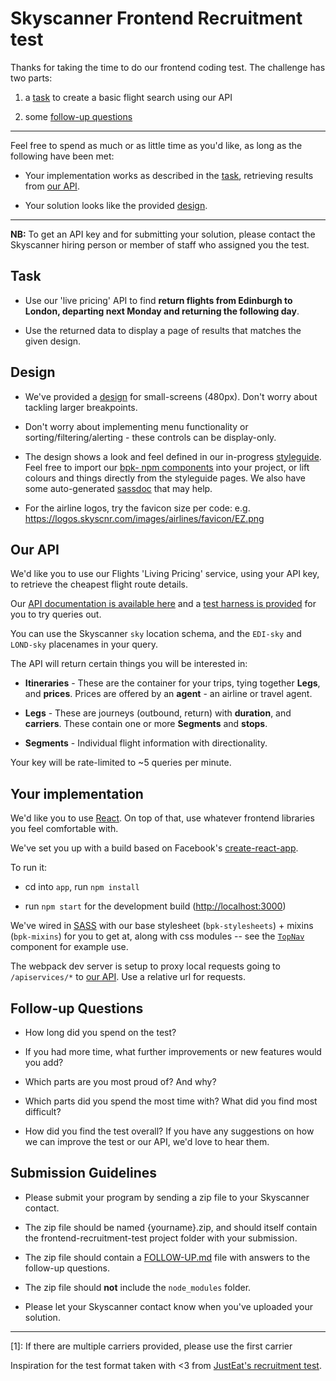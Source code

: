 # Skyscanner Frontend Recruitment test

Thanks for taking the time to do our frontend coding test. The challenge has two parts:

1) a [task](#task) to create a basic flight search using our API

2) some [follow-up questions](#follow-up-questions)

----

Feel free to spend as much or as little time as you'd like, as long as the following have been met:

* Your implementation works as described in the [task](#task), retrieving results from [our API](#our-api).

* Your solution looks like the provided [design](#design).

----

**NB:** To get an API key and for submitting your solution, please contact the Skyscanner hiring person or member of staff who assigned you the test.

## Task

- Use our 'live pricing' API to find **return flights from Edinburgh to London, departing next Monday and returning the following day**.

- Use the returned data to display a page of results that matches the given design.

## Design

* We've provided a [design](./designs/) for small-screens (480px). Don't worry about tackling larger breakpoints.

* Don't worry about implementing menu functionality or sorting/filtering/alerting - these controls can be display-only.

* The design shows a look and feel defined in our in-progress [styleguide](http://backpack.prod.aws.skyscnr.com/docs). Feel free to import our [bpk- npm components](https://www.npmjs.com/search?q=bpk-) into your project, or lift colours and things directly from the styleguide pages. We also have some auto-generated [sassdoc](http://backpack.prod.aws.skyscnr.com/sassdoc/) that may help.

* For the airline logos, try the favicon size per code: e.g. https://logos.skyscnr.com/images/airlines/favicon/EZ.png

## Our API

We'd like you to use our Flights 'Living Pricing' service, using your API key, to retrieve the cheapest flight route details.

Our [API documentation is available here](https://github.com/Skyscanner/api-documentation/tree/master/live_flights_pricing) and a [test harness is provided](http://business.skyscanner.net/portal/en-GB/Documentation/FlightsLivePricingQuickStart) for you to try queries out.

You can use the Skyscanner `sky` location schema, and the `EDI-sky` and `LOND-sky` placenames in your query.

The API will return certain things you will be interested in:

* **Itineraries** - These are the container for your trips, tying together **Legs**, and **prices**. Prices are offered by an **agent** - an airline or travel agent.

* **Legs** - These are journeys (outbound, return) with **duration**, and **carriers**. These contain one or more **Segments** and **stops**.

* **Segments** - Individual flight information with directionality.

Your key will be rate-limited to ~5 queries per minute.

## Your implementation

We'd like you to use [React](https://facebook.github.io/react/). On top of that, use whatever frontend libraries you feel comfortable with.

We've set you up with a build based on Facebook's [create-react-app](https://github.com/facebookincubator/create-react-app).

To run it:

- cd into `app`, run `npm install`

- run `npm start` for the development build ([http://localhost:3000](http://localhost:3000))

We've wired in [SASS](http://sass-lang.com/) with our base stylesheet (`bpk-stylesheets`) + mixins (`bpk-mixins`) for you to get at, along with css modules -- see the [`TopNav`](./app/src/components/topnav/TopNav.js) component for example use.

The webpack dev server is setup to proxy local requests going to `/apiservices/*` to [our API](#our-api). Use a relative url for requests.

## Follow-up Questions

* How long did you spend on the test?

* If you had more time, what further improvements or new features would you add?

* Which parts are you most proud of? And why?

* Which parts did you spend the most time with? What did you find most difficult?

* How did you find the test overall? If you have any suggestions on how we can improve the test or our API, we'd love to hear them.

## Submission Guidelines

* Please submit your program by sending a zip file to your Skyscanner contact.

* The zip file should be named {yourname}.zip, and should itself contain the frontend-recruitment-test project folder with your submission.

* The zip file should contain a [FOLLOW-UP.md](./FOLLOW-UP.md) file with answers to the follow-up questions.

* The zip file should **not** include the `node_modules` folder.

* Please let your Skyscanner contact know when you've uploaded your solution.

----

<a name="footnote1">[1]</a>: If there are multiple carriers provided, please use the first carrier

Inspiration for the test format taken with <3 from [JustEat's recruitment test](https://github.com/justeat/JustEat.RecruitmentTest).
